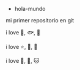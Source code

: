 - hola-mundo 

mi primer repositorio en git 

i love :icecream:, :fish:, :hamburger:

i love :star:, :book:, :cherry_blossom:

i love :japan:, :dragon:, :cat:
<!---
Gianella-A-Achetoni/Gianella-A-Achetoni is a ✨ special ✨ repository because its `README.md` (this file) appears on your GitHub profile.
You can click the Preview link to take a look at your changes.
--->
